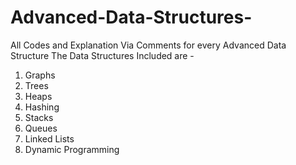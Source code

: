 # Advanced-Data-Structures-
All Codes and Explanation Via Comments for every Advanced Data Structure 
The Data Structures Included are - 

1. Graphs 
2. Trees 
3. Heaps 
4. Hashing 
5. Stacks 
6. Queues 
7. Linked Lists 
8. Dynamic Programming 
